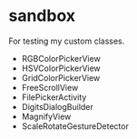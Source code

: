 # sandbox
For testing my custom classes.
* RGBColorPickerView
* HSVColorPickerView
* GridColorPickerView
* FreeScrollView
* FilePickerActivity
* DigitsDialogBuilder
* MagnifyView
* ScaleRotateGestureDetector
